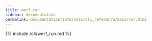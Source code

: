 ```yaml
---
title: werf run
sidebar: documentation
permalink: documentation/internals/cli_reference/main/run.html
---
```


{% include /cli/werf_run.md %}
